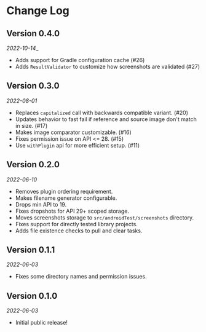 # Change Log

## Version 0.4.0

_2022-10-14__

* Adds support for Gradle configuration cache (#26)
* Adds `ResultValidator` to customize how screenshots are validated (#27)

## Version 0.3.0

_2022-08-01_

* Replaces `capitalized` call with backwards compatible variant. (#20)
* Updates behavior to fast fail if reference and source image don't match in size. (#17)
* Makes image comparator customizable. (#16)
* Fixes permission issue on API <= 28. (#15)
* Use `withPlugin` api for more efficient setup. (#11)

## Version 0.2.0

_2022-06-10_

* Removes plugin ordering requirement.
* Makes filename generator configurable.
* Drops min API to 19.
* Fixes dropshots for API 29+ scoped storage.
* Moves screenshots storage to `src/androidTest/screenshots` directory.
* Fixes support for directly tested library projects.
* Adds file existence checks to pull and clear tasks.

## Version 0.1.1

_2022-06-03_

* Fixes some directory names and permission issues.

## Version 0.1.0

_2022-06-03_

* Initial public release!
